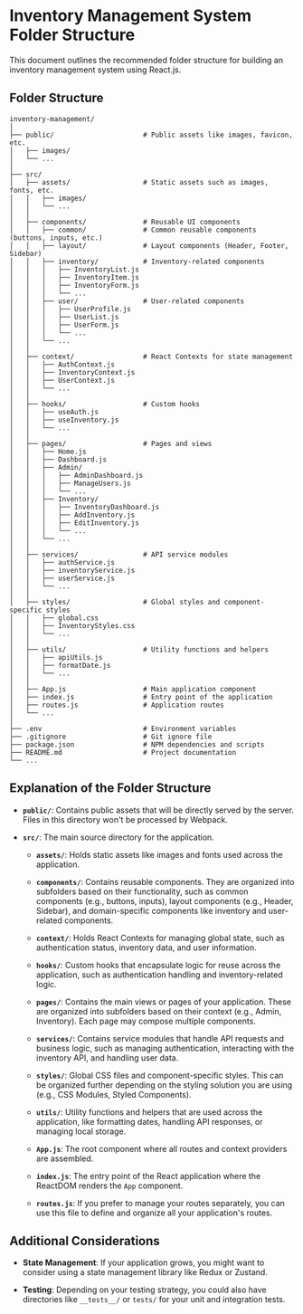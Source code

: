 
# Inventory Management System Folder Structure

This document outlines the recommended folder structure for building an inventory management system using React.js.

## Folder Structure

```
inventory-management/
│
├── public/                      # Public assets like images, favicon, etc.
│   ├── images/
│   └── ...
│
├── src/
│   ├── assets/                  # Static assets such as images, fonts, etc.
│   │   ├── images/
│   │   └── ...
│   │
│   ├── components/              # Reusable UI components
│   │   ├── common/              # Common reusable components (buttons, inputs, etc.)
│   │   ├── layout/              # Layout components (Header, Footer, Sidebar)
│   │   ├── inventory/           # Inventory-related components
│   │   │   ├── InventoryList.js
│   │   │   ├── InventoryItem.js
│   │   │   ├── InventoryForm.js
│   │   │   └── ...
│   │   ├── user/                # User-related components
│   │   │   ├── UserProfile.js
│   │   │   ├── UserList.js
│   │   │   ├── UserForm.js
│   │   │   └── ...
│   │   └── ...
│   │
│   ├── context/                 # React Contexts for state management
│   │   ├── AuthContext.js
│   │   ├── InventoryContext.js
│   │   ├── UserContext.js
│   │   └── ...
│   │
│   ├── hooks/                   # Custom hooks
│   │   ├── useAuth.js
│   │   ├── useInventory.js
│   │   └── ...
│   │
│   ├── pages/                   # Pages and views
│   │   ├── Home.js
│   │   ├── Dashboard.js
│   │   ├── Admin/
│   │   │   ├── AdminDashboard.js
│   │   │   ├── ManageUsers.js
│   │   │   └── ...
│   │   ├── Inventory/
│   │   │   ├── InventoryDashboard.js
│   │   │   ├── AddInventory.js
│   │   │   ├── EditInventory.js
│   │   │   └── ...
│   │   └── ...
│   │
│   ├── services/                # API service modules
│   │   ├── authService.js
│   │   ├── inventoryService.js
│   │   ├── userService.js
│   │   └── ...
│   │
│   ├── styles/                  # Global styles and component-specific styles
│   │   ├── global.css
│   │   ├── InventoryStyles.css
│   │   └── ...
│   │
│   ├── utils/                   # Utility functions and helpers
│   │   ├── apiUtils.js
│   │   ├── formatDate.js
│   │   └── ...
│   │
│   ├── App.js                   # Main application component
│   ├── index.js                 # Entry point of the application
│   ├── routes.js                # Application routes
│   └── ...
│
├── .env                         # Environment variables
├── .gitignore                   # Git ignore file
├── package.json                 # NPM dependencies and scripts
├── README.md                    # Project documentation
└── ...
```

## Explanation of the Folder Structure

- **`public/`**: Contains public assets that will be directly served by the server. Files in this directory won't be processed by Webpack.

- **`src/`**: The main source directory for the application.

  - **`assets/`**: Holds static assets like images and fonts used across the application.

  - **`components/`**: Contains reusable components. They are organized into subfolders based on their functionality, such as common components (e.g., buttons, inputs), layout components (e.g., Header, Sidebar), and domain-specific components like inventory and user-related components.

  - **`context/`**: Holds React Contexts for managing global state, such as authentication status, inventory data, and user information.

  - **`hooks/`**: Custom hooks that encapsulate logic for reuse across the application, such as authentication handling and inventory-related logic.

  - **`pages/`**: Contains the main views or pages of your application. These are organized into subfolders based on their context (e.g., Admin, Inventory). Each page may compose multiple components.

  - **`services/`**: Contains service modules that handle API requests and business logic, such as managing authentication, interacting with the inventory API, and handling user data.

  - **`styles/`**: Global CSS files and component-specific styles. This can be organized further depending on the styling solution you are using (e.g., CSS Modules, Styled Components).

  - **`utils/`**: Utility functions and helpers that are used across the application, like formatting dates, handling API responses, or managing local storage.

  - **`App.js`**: The root component where all routes and context providers are assembled.

  - **`index.js`**: The entry point of the React application where the ReactDOM renders the `App` component.

  - **`routes.js`**: If you prefer to manage your routes separately, you can use this file to define and organize all your application's routes.

## Additional Considerations

- **State Management**: If your application grows, you might want to consider using a state management library like Redux or Zustand.
  
- **Testing**: Depending on your testing strategy, you could also have directories like `__tests__/` or `tests/` for your unit and integration tests.
